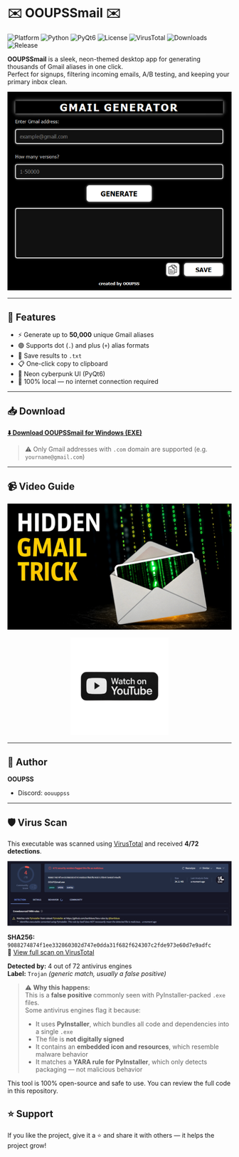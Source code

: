 # ✉️ OOUPSSmail ✉️

![Platform](https://img.shields.io/badge/platform-Windows-blue?logo=windows)
![Python](https://img.shields.io/badge/python-3.11+-yellow?logo=python&logoColor=white)
![PyQt6](https://img.shields.io/badge/GUI-PyQt6-%233377AA?logo=qt&logoColor=white)
![License](https://img.shields.io/github/license/OOUPSS/OOUPSSmail)
![VirusTotal](https://img.shields.io/badge/VirusTotal-Scan%20Passed-brightgreen?logo=virustotal&logoColor=white)
![Downloads](https://img.shields.io/github/downloads/OOUPSS/OOUPSSmail/total?color=brightgreen)
![Release](https://img.shields.io/github/v/release/OOUPSS/OOUPSSmail?color=purple)


**OOUPSSmail** is a sleek, neon-themed desktop app for generating thousands of Gmail aliases in one click.  
Perfect for signups, filtering incoming emails, A/B testing, and keeping your primary inbox clean.

![UI Screenshot](https://github.com/OOUPSS/OOUPSSmail/blob/main/screenshot.png?raw=true)

---

## 🚀 Features

- ⚡ Generate up to **50,000** unique Gmail aliases
- 🟣 Supports dot (`.`) and plus (`+`) alias formats
- 💾 Save results to `.txt`
- 📋 One-click copy to clipboard
- 🖤 Neon cyberpunk UI (PyQt6)
- 🔐 100% local — no internet connection required

---

## 📥 Download

**[⬇️ Download OOUPSSmail for Windows (EXE)](https://github.com/OOUPSS/OOUPSSmail/releases/latest/download/OUPSmail.exe)**

> ⚠️ Only Gmail addresses with `.com` domain are supported (e.g. `yourname@gmail.com`)

---

## 📹 Video Guide

<p align="center">
  <a href="https://youtu.be/t4nBpjHrVzs?si=rfVNEpDQ-PL9UnNT">
    <img src="https://github.com/OOUPSS/OOUPSSmail/blob/main/ytic.png?raw=true" alt="YouTube Preview" width="640" />
  </a>
</p>

<p align="center">
  <a href="https://youtu.be/t4nBpjHrVzs?si=rfVNEpDQ-PL9UnNT">
    <img src="https://github.com/OOUPSS/OOUPSSmail/blob/main/WtchYt.png?raw=true" alt="Watch on YouTube Button" width="220" />
  </a>
</p>

---

## 👤 Author

**OOUPSS**

- Discord: `oouuppss`

---

## 🛡️ Virus Scan

This executable was scanned using [VirusTotal](https://www.virustotal.com/) and received **4/72 detections**.

![VirusTotal Scan](https://github.com/OOUPSS/OOUPSSmail/blob/main/VirTot101.png?raw=true)

**SHA256:** `9088274874f1ee332860302d747e0dda31f682f624307c2fde973e60d7e9adfc`  
🔗 [View full scan on VirusTotal](https://www.virustotal.com/gui/file/9088274874f1ee332860302d747e0dda31f682f624307c2fde973e60d7e9adfc/detection)

**Detected by:** 4 out of 72 antivirus engines  
**Label:** `Trojan` *(generic match, usually a false positive)*

> ⚠️ **Why this happens:**  
> This is a **false positive** commonly seen with PyInstaller-packed `.exe` files.  
> Some antivirus engines flag it because:
> - It uses **PyInstaller**, which bundles all code and dependencies into a single `.exe`
> - The file is **not digitally signed**
> - It contains an **embedded icon and resources**, which resemble malware behavior
> - It matches a **YARA rule for PyInstaller**, which only detects packaging — not malicious behavior

This tool is 100% open-source and safe to use. You can review the full code in this repository.

## ⭐ Support

If you like the project, give it a ⭐ and share it with others — it helps the project grow!
